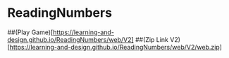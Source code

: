 # ReadingNumbers
 ##(Play Game)[https://learning-and-design.github.io/ReadingNumbers/web/V2]
 ##(Zip Link V2)[https://learning-and-design.github.io/ReadingNumbers/web/V2/web.zip]
